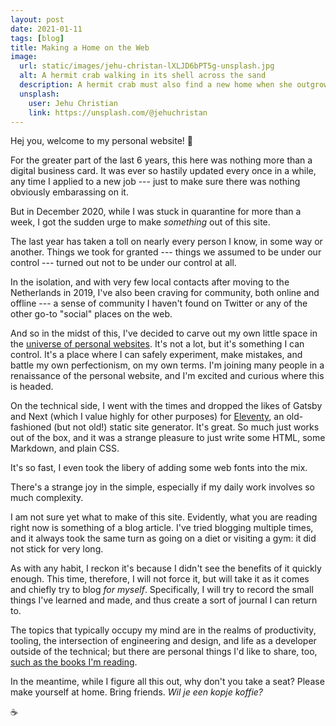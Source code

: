 ```yaml
---
layout: post
date: 2021-01-11
tags: [blog]
title: Making a Home on the Web
image:
  url: static/images/jehu-christan-lXLJD6bPT5g-unsplash.jpg
  alt: A hermit crab walking in its shell across the sand
  description: A hermit crab must also find a new home when she outgrows the old one.
  unsplash:
    user: Jehu Christian
    link: https://unsplash.com/@jehuchristan
---
```


<!-- Goal: welcome visitors to my site, explain what drove me to redo it, give some nerdy details. -->

Hej you, welcome to my personal website! :hugs:

For the greater part of the last 6 years, this here was nothing more than a digital business card. It was ever so hastily updated every once in a while, any time I applied to a new job --- just to make sure there was nothing obviously embarassing on it.

But in December 2020, while I was stuck in quarantine for more than a week, I got the sudden urge to make _something_ out of this site.

The last year has taken a toll on nearly every person I know, in some way or another. Things we took for granted --- things we assumed to be under our control --- turned out not to be under our control at all.

In the isolation, and with very few local contacts after moving to the Netherlands in 2019, I've also been craving for community, both online and offline --- a sense of community I haven't found on Twitter or any of the other go-to "social" places on the web.

And so in the midst of this, I've decided to carve out my own little space in the [universe of personal websites](https://matthiasott.com/articles/into-the-personal-website-verse). It's not a lot, but it's something I can control. It's a place where I can safely experiment, make mistakes, and battle my own perfectionism, on my own terms. I'm joining many people in a renaissance of the personal website, and I'm excited and curious where this is headed.

On the technical side, I went with the times and dropped the likes of Gatsby and Next (which I value highly for other purposes) for [Eleventy](https://www.11ty.dev/), an old-fashioned (but not old!) static site generator. It's great. So much just works out of the box, and it was a strange pleasure to just write some HTML, some Markdown, and plain CSS.

It's so fast, I even took the libery of adding some web fonts into the mix.

<p class="callout">There's a strange joy in the simple, especially if my daily work involves so much complexity.</p>

I am not sure yet what to make of this site. Evidently, what you are reading right now is something of a blog article. I've tried blogging multiple times, and it always took the same turn as going on a diet or visiting a gym: it did not stick for very long.

As with any habit, I reckon it's because I didn't see the benefits of it quickly enough. This time, therefore, I will not force it, but will take it as it comes and chiefly try to blog _for myself_. Specifically, I will try to record the small things I've learned and made, and thus create a sort of journal I can return to.

The topics that typically occupy my mind are in the realms of productivity, tooling, the intersection of engineering and design, and life as a developer outside of the technical; but there are personal things I'd like to share, too, [such as the books I'm reading](/bookshelf/).

In the meantime, while I figure all this out, why don't you take a seat? Please make yourself at home. Bring friends. _Wil je een kopje koffie?_

:coffee:
